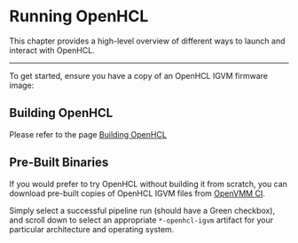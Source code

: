 # Running OpenHCL

This chapter provides a high-level overview of different ways to launch and
interact with OpenHCL.

* * *

To get started, ensure you have a copy of an OpenHCL IGVM firmware image:

## Building OpenHCL

Please refer to the page [Building OpenHCL](../../dev_guide/getting_started/build_openhcl.md)

## Pre-Built Binaries

If you would prefer to try OpenHCL without building it from scratch, you can
download pre-built copies of OpenHCL IGVM files from
[OpenVMM CI](https://github.com/microsoft/openvmm/actions/workflows/openvmm-ci.yaml).

Simply select a successful pipeline run (should have a Green checkbox), and
scroll down to select an appropriate `*-openhcl-igvm` artifact for your
particular architecture and operating system.
